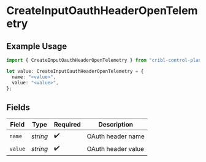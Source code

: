 # CreateInputOauthHeaderOpenTelemetry

## Example Usage

```typescript
import { CreateInputOauthHeaderOpenTelemetry } from "cribl-control-plane/models/operations";

let value: CreateInputOauthHeaderOpenTelemetry = {
  name: "<value>",
  value: "<value>",
};
```

## Fields

| Field              | Type               | Required           | Description        |
| ------------------ | ------------------ | ------------------ | ------------------ |
| `name`             | *string*           | :heavy_check_mark: | OAuth header name  |
| `value`            | *string*           | :heavy_check_mark: | OAuth header value |
